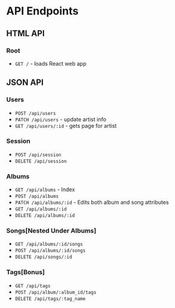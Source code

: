 # API Endpoints

## HTML API

### Root

- `GET /` - loads React web app

## JSON API

### Users

- `POST /api/users`
- `PATCH /api/users` - update artist info
- `GET /api/users/:id` - gets page for artist

### Session

- `POST /api/session`
- `DELETE /api/session`

### Albums

- `GET /api/albums` - Index
- `POST /api/albums`
- `PATCH /api/albums/:id` - Edits both album and song attributes
- `GET /api/albums/:id`
- `DELETE /api/albums/:id`

### Songs[Nested Under Albums]

- `GET /api/albums/:id/songs`
- `POST /api/albums/:id/songs`
- `DELETE /api/songs/:id`

### Tags[Bonus]

- `GET /api/tags`
- `POST /api/album/:album_id/tags`
- `DELETE /api/tags/:tag_name`

